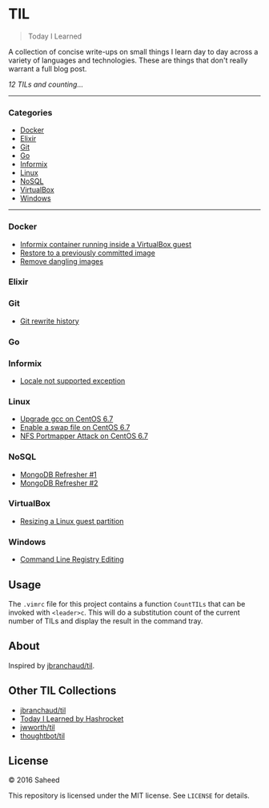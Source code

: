 # TIL

> Today I Learned

A collection of concise write-ups on small things I learn day to day across a
variety of languages and technologies. These are things that don't really
warrant a full blog post. 

_12 TILs and counting..._

---

### Categories

* [Docker](#docker)
* [Elixir](#elixir)
* [Git](#git)
* [Go](#go)
* [Informix](#informix)
* [Linux](#linux)
* [NoSQL](#nosql)
* [VirtualBox](#virtualbox)
* [Windows](#windows)

---


### Docker

- [Informix container running inside a VirtualBox guest](docker/informix-container-inside-virtualbox-guest-os.md)
- [Restore to a previously committed image](docker/restore-to-a-previous-commit.md)
- [Remove dangling images](docker/remove-dangling-images.md)

### Elixir

### Git
- [Git rewrite history](git/01_git-rewrite-history.md)

### Go

### Informix

- [Locale not supported exception](informix/locale-not-supported-exception.md)

### Linux

- [Upgrade gcc on CentOS 6.7](linux/01_upgrade-gcc-on-centos.md)
- [Enable a swap file on CentOS 6.7](linux/02_enable-swap-file-on-centos.md)
- [NFS Portmapper Attack on CentOS 6.7](linux/03_nfs-portmapper-attack.md)

### NoSQL

- [MongoDB Refresher #1](nosql/01_mongodb-windows-service.md)
- [MongoDB Refresher #2](nosql/02_mongodb-commands.md)


### VirtualBox

- [Resizing a Linux guest partition](virtualbox/resizing-linux-guest-partition.md)

### Windows

- [Command Line Registry Editing](windows/command-line-regedit.md)



## Usage

The `.vimrc` file for this project contains a function `CountTILs` that can
be invoked with `<leader>c`. This will do a substitution count of the
current number of TILs and display the result in the command tray.

## About

Inspired by [jbranchaud/til](https://github.com/jbranchaud/til).


## Other TIL Collections

* [jbranchaud/til](https://github.com/jbranchaud/til)
* [Today I Learned by Hashrocket](https://til.hashrocket.com)
* [jwworth/til](https://github.com/jwworth/til)
* [thoughtbot/til](https://github.com/thoughtbot/til)

## License

&copy; 2016 Saheed

This repository is licensed under the MIT license. See `LICENSE` for details.
